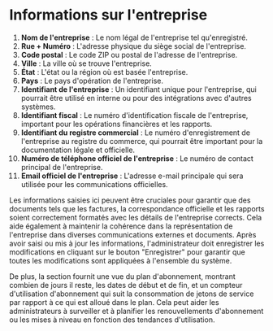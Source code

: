 # Informations sur l'entreprise

1. **Nom de l'entreprise** : Le nom légal de l'entreprise tel qu'enregistré.
2. **Rue + Numéro** : L'adresse physique du siège social de l'entreprise.
3. **Code postal** : Le code ZIP ou postal de l'adresse de l'entreprise.
4. **Ville** : La ville où se trouve l'entreprise.
5. **État** : L'état ou la région où est basée l'entreprise.
6. **Pays** : Le pays d'opération de l'entreprise.
7. **Identifiant de l'entreprise** : Un identifiant unique pour l'entreprise, qui pourrait être utilisé en interne ou pour des intégrations avec d'autres systèmes.
8. **Identifiant fiscal** : Le numéro d'identification fiscale de l'entreprise, important pour les opérations financières et les rapports.
9. **Identifiant du registre commercial** : Le numéro d'enregistrement de l'entreprise au registre du commerce, qui pourrait être important pour la documentation légale et officielle.
10. **Numéro de téléphone officiel de l'entreprise** : Le numéro de contact principal de l'entreprise.
11. **Email officiel de l'entreprise** : L'adresse e-mail principale qui sera utilisée pour les communications officielles.

Les informations saisies ici peuvent être cruciales pour garantir que des documents tels que les factures, la correspondance officielle et les rapports soient correctement formatés avec les détails de l'entreprise corrects. Cela aide également à maintenir la cohérence dans la représentation de l'entreprise dans diverses communications externes et documents. Après avoir saisi ou mis à jour les informations, l'administrateur doit enregistrer les modifications en cliquant sur le bouton "Enregistrer" pour garantir que toutes les modifications sont appliquées à l'ensemble du système.

De plus, la section fournit une vue du plan d'abonnement, montrant combien de jours il reste, les dates de début et de fin, et un compteur d'utilisation d'abonnement qui suit la consommation de jetons de service par rapport à ce qui est alloué dans le plan. Cela peut aider les administrateurs à surveiller et à planifier les renouvellements d'abonnement ou les mises à niveau en fonction des tendances d'utilisation.
